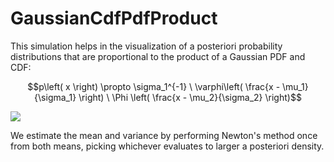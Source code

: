 # GaussianCdfPdfProduct
This simulation helps in the visualization of a posteriori probability distributions that are proportional to the product of a Gaussian PDF and CDF:

$$p\left( x \right) \propto \sigma_1^{-1} \ \varphi\left( \frac{x - \mu_1}{\sigma_1} \right) \ \Phi \left( \frac{x - \mu_2}{\sigma_2} \right)$$

![](Misc/animation.gif)

We estimate the mean and variance by performing Newton's method once from both means, picking whichever evaluates to larger a posteriori density.  
